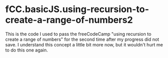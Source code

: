 # fCC.basicJS.using-recursion-to-create-a-range-of-numbers2
This is the code I used to pass the freeCodeCamp "using recursion to create a range of numbers" for the second time after my progress did not save.  I understand this concept a little bit more now, but it wouldn't hurt me to do this one again.

